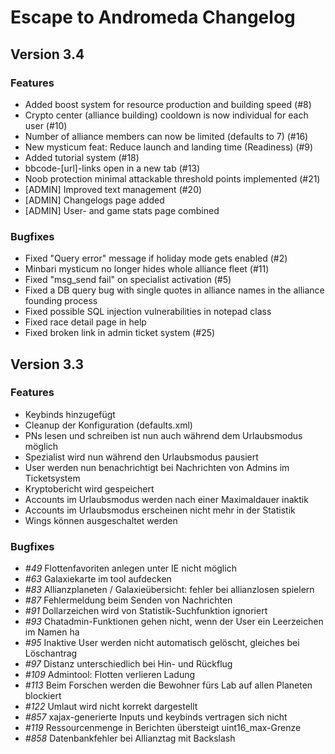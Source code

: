 Escape to Andromeda Changelog
=============================

Version 3.4
------------

### Features ###

 * Added boost system for resource production and building speed (#8)
 * Crypto center (alliance building) cooldown is now individual for each user (#10)
 * Number of alliance members can now be limited (defaults to 7) (#16)
 * New mysticum feat: Reduce launch and landing time (Readiness) (#9)
 * Added tutorial system (#18)
 * bbcode-[url]-links open in a new tab (#13)
 * Noob protection minimal attackable threshold points implemented (#21)
 * [ADMIN] Improved text management (#20)
 * [ADMIN] Changelogs page added
 * [ADMIN] User- and game stats page combined

### Bugfixes ###

 * Fixed "Query error" message if holiday mode gets enabled (#2)
 * Minbari mysticum no longer hides whole alliance fleet (#11)
 * Fixed "msg_send fail" on specialist activation (#5)
 * Fixed a DB query bug with single quotes in alliance names in the alliance founding process
 * Fixed possible SQL injection vulnerabilities in notepad class
 * Fixed race detail page in help
 * Fixed broken link in admin ticket system (#25)

Version 3.3
-----------

### Features ###

 * Keybinds hinzugefügt
 * Cleanup der Konfiguration (defaults.xml)
 * PNs lesen und schreiben ist nun auch während dem Urlaubsmodus möglich
 * Spezialist wird nun während den Urlaubsmodus pausiert
 * User werden nun benachrichtigt bei Nachrichten von Admins im Ticketsystem
 * Kryptobericht wird gespeichert
 * Accounts im Urlaubsmodus werden nach einer Maximaldauer inaktik
 * Accounts im Urlaubsmodus erscheinen nicht mehr in der Statistik
 * Wings können ausgeschaltet werden


### Bugfixes ###

  * *#49* Flottenfavoriten anlegen unter IE nicht möglich
  * *#63* Galaxiekarte im tool aufdecken
  * *#83* Allianzplaneten / Galaxieübersicht: fehler bei allianzlosen spielern
  * *#87* Fehlermeldung beim Senden von Nachrichten
  * *#91* Dollarzeichen wird von Statistik-Suchfunktion ignoriert
  * *#93* Chatadmin-Funktionen gehen nicht, wenn der User ein Leerzeichen im Namen ha
  * *#95* Inaktive User werden nicht automatisch gelöscht, gleiches bei Löschantrag
  * *#97* Distanz unterschiedlich bei Hin- und Rückflug
  * *#109* Admintool: Flotten verlieren Ladung
  * *#113* Beim Forschen werden die Bewohner fürs Lab auf allen Planeten blockiert
  * *#122* Umlaut wird nicht korrekt dargestellt
  * *#857* xajax-generierte Inputs und keybinds vertragen sich nicht
  * *#119* Ressourcenmenge in Berichten übersteigt uint16_max-Grenze
  * *#858* Datenbankfehler bei Allianztag mit Backslash 
